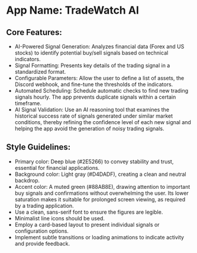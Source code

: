 # **App Name**: TradeWatch AI

## Core Features:

- AI-Powered Signal Generation: Analyzes financial data (Forex and US stocks) to identify potential buy/sell signals based on technical indicators.
- Signal Formatting: Presents key details of the trading signal in a standardized format.
- Configurable Parameters: Allow the user to define a list of assets, the Discord webhook, and fine-tune the thresholds of the indicators.
- Automated Scheduling: Schedule automatic checks to find new trading signals hourly. The app prevents duplicate signals within a certain timeframe.
- AI Signal Validation: Use an AI reasoning tool that examines the historical success rate of signals generated under similar market conditions, thereby refining the confidence level of each new signal and helping the app avoid the generation of noisy trading signals.

## Style Guidelines:

- Primary color: Deep blue (#2E5266) to convey stability and trust, essential for financial applications.
- Background color: Light gray (#D4DADF), creating a clean and neutral backdrop.
- Accent color: A muted green (#88AB8E), drawing attention to important buy signals and confirmations without overwhelming the user. Its lower saturation makes it suitable for prolonged screen viewing, as required by a trading application.
- Use a clean, sans-serif font to ensure the figures are legible.
- Minimalist line icons should be used.
- Employ a card-based layout to present individual signals or configuration options.
- Implement subtle transitions or loading animations to indicate activity and provide feedback.
